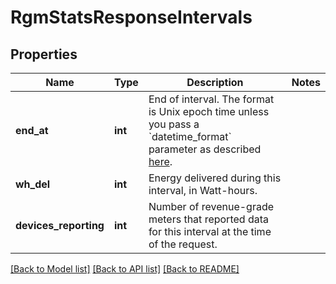 # RgmStatsResponseIntervals


## Properties
Name | Type | Description | Notes
------------ | ------------- | ------------- | -------------
**end_at** | **int** | End of interval. The format is Unix epoch time unless you pass a &#x60;datetime_format&#x60; parameter as described [here](https://developer.enphase.com/docs#Datetimes). | 
**wh_del** | **int** | Energy delivered during this interval, in Watt-hours. | 
**devices_reporting** | **int** | Number of revenue-grade meters that reported data for this interval at the time of the request. | 

[[Back to Model list]](../README.md#documentation-for-models) [[Back to API list]](../README.md#documentation-for-api-endpoints) [[Back to README]](../README.md)


